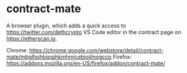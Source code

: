 # contract-mate
A browser plugin, which adds a quick access to https://twitter.com/dethcrypto VS Code editor in the contract page on https://etherscan.io.

Chrome: https://chrome.google.com/webstore/detail/contract-mate/mbglhphbjpgjhkmhmjcebjoijlnogccp
Firefox: https://addons.mozilla.org/en-US/firefox/addon/contract-mate/
